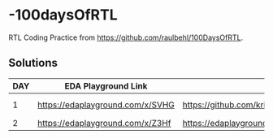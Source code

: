 # -100daysOfRTL
RTL Coding Practice from https://github.com/raulbehl/100DaysOfRTL. 



## Solutions

| DAY | EDA Playground Link | Result Capture | Github Link|
|----------|----------|----------|----------|
| 1   |  https://edaplayground.com/x/SVHG | https://github.com/krishna12890/-100daysOfRTL/blob/main/day_1/output_log | [https://github.com/krishna12890/-100daysOfRTL/tree/main/day_1](https://github.com/krishna12890/-100daysOfRTL/tree/7ff296073d1d042b69ac883c1d012c7a72025a60/day_1) |
| 2   | https://edaplayground.com/x/Z3Hf  | https://edaplayground.com/launchEpwave | https://github.com/krishna12890/-100daysOfRTL/tree/7ff296073d1d042b69ac883c1d012c7a72025a60/day_2 |



